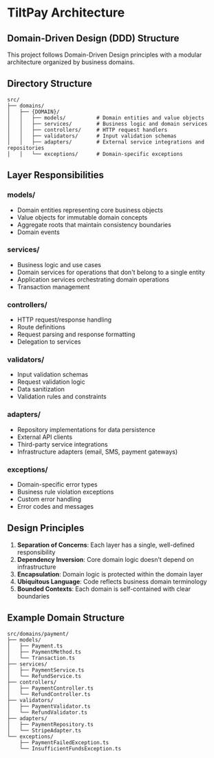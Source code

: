 # TiltPay Architecture

## Domain-Driven Design (DDD) Structure

This project follows Domain-Driven Design principles with a modular architecture organized by business domains.

## Directory Structure

```
src/
├── domains/
│   ├── {DOMAIN}/
│   │   ├── models/          # Domain entities and value objects
│   │   ├── services/        # Business logic and domain services
│   │   ├── controllers/     # HTTP request handlers
│   │   ├── validators/      # Input validation schemas
│   │   ├── adapters/        # External service integrations and repositories
│   │   └── exceptions/      # Domain-specific exceptions
```

## Layer Responsibilities

### models/
- Domain entities representing core business objects
- Value objects for immutable domain concepts
- Aggregate roots that maintain consistency boundaries
- Domain events

### services/
- Business logic and use cases
- Domain services for operations that don't belong to a single entity
- Application services orchestrating domain operations
- Transaction management

### controllers/
- HTTP request/response handling
- Route definitions
- Request parsing and response formatting
- Delegation to services

### validators/
- Input validation schemas
- Request validation logic
- Data sanitization
- Validation rules and constraints

### adapters/
- Repository implementations for data persistence
- External API clients
- Third-party service integrations
- Infrastructure adapters (email, SMS, payment gateways)

### exceptions/
- Domain-specific error types
- Business rule violation exceptions
- Custom error handling
- Error codes and messages

## Design Principles

1. **Separation of Concerns**: Each layer has a single, well-defined responsibility
2. **Dependency Inversion**: Core domain logic doesn't depend on infrastructure
3. **Encapsulation**: Domain logic is protected within the domain layer
4. **Ubiquitous Language**: Code reflects business domain terminology
5. **Bounded Contexts**: Each domain is self-contained with clear boundaries

## Example Domain Structure

```
src/domains/payment/
├── models/
│   ├── Payment.ts
│   ├── PaymentMethod.ts
│   └── Transaction.ts
├── services/
│   ├── PaymentService.ts
│   └── RefundService.ts
├── controllers/
│   ├── PaymentController.ts
│   └── RefundController.ts
├── validators/
│   ├── PaymentValidator.ts
│   └── RefundValidator.ts
├── adapters/
│   ├── PaymentRepository.ts
│   └── StripeAdapter.ts
└── exceptions/
    ├── PaymentFailedException.ts
    └── InsufficientFundsException.ts
```
